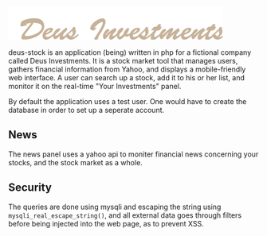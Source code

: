 ![](/logo.png?raw=true)

deus-stock is an application (being) written in php for a fictional company called Deus Investments. It is a stock market tool that manages users, gathers financial information from Yahoo, and displays a mobile-friendly web interface. A user can search up a stock, add it to his or her list, and monitor it on the real-time "Your Investments" panel.

By default the application uses a test user. One would have to create the database in order to set up a seperate account.

News
----
The news panel uses a yahoo api to moniter financial news concerning your stocks, and the stock market as a whole.

Security
--------
The queries are done using mysqli and escaping the string using `mysqli_real_escape_string()`, and all external data goes through filters before being injected into the web page, as to prevent XSS.
